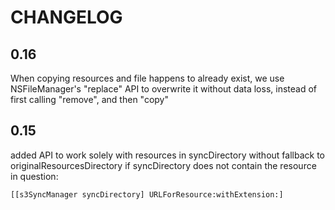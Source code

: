 CHANGELOG
=========
## 0.16
When copying resources and file happens to already exist, we use NSFileManager's "replace" API
to overwrite it without data loss, instead of first calling "remove", and then "copy"

## 0.15
added API to work solely with resources in syncDirectory without fallback to originalResourcesDirectory if syncDirectory does not contain the resource in question:

    [[s3SyncManager syncDirectory] URLForResource:withExtension:]


